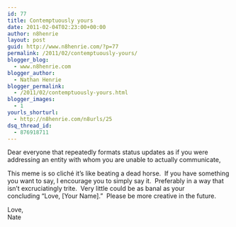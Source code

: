 ```yaml
---
id: 77
title: Contemptuously yours
date: 2011-02-04T02:23:00+00:00
author: n8henrie
layout: post
guid: http://www.n8henrie.com/?p=77
permalink: /2011/02/contemptuously-yours/
blogger_blog:
  - www.n8henrie.com
blogger_author:
  - Nathan Henrie
blogger_permalink:
  - /2011/02/contemptuously-yours.html
blogger_images:
  - 1
yourls_shorturl:
  - http://n8henrie.com/n8urls/25
dsq_thread_id:
  - 876918711
---
```

<div>
  <p>
    Dear everyone that repeatedly formats status updates as if you were addressing an entity with whom you are unable to actually communicate, 
  </p>
  
  <p>
    This meme is so cliché it&#8217;s like beating a dead horse.  If you have something you want to say, I encourage you to simply say it.  Preferably in a way that isn&#8217;t excruciatingly trite.  Very little could be as banal as your concluding &#8220;Love, [Your Name].&#8221;  Please be more creative in the future.
  </p>
  
  <p>
    Love,<br />Nate
  </p></p>
</div>

<div>
</div>